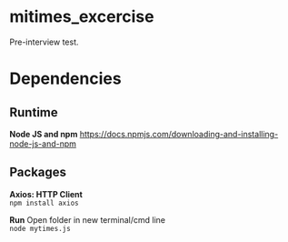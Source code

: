 # mitimes_excercise
Pre-interview test.

# Dependencies

## Runtime
**Node JS and npm** 
https://docs.npmjs.com/downloading-and-installing-node-js-and-npm

## Packages
**Axios: HTTP Client**  
`npm install axios`  

**Run**
Open folder in new terminal/cmd line  
`node mytimes.js`

